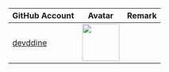 | GitHub Account                          | Avatar                                                                                                       | Remark   |
|-----------------------------------------|--------------------------------------------------------------------------------------------------------------|----------|
| [devddine](https://github.com/devddine) | <a href="https://github.com/devddine"><img src="https://github.com/devddine.png" width=75px height=75px></a> |          |